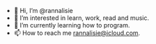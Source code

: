 - 👋 Hi, I’m @rannalisie
- 👀 I’m interested in learn, work, read and music.
- 🌱 I’m currently learning how to program.
- 📫 How to reach me rannalisie@icloud.com.

<!---
rannalisie/rannalisie is a ✨ special ✨ repository because its `README.md` (this file) appears on your GitHub profile.
You can click the Preview link to take a look at your changes.
--->
